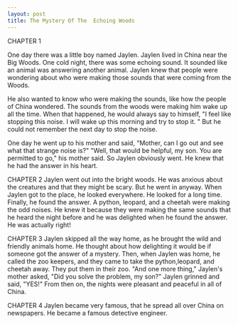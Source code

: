 ```yaml
---
layout: post
title: The Mystery Of The  Echoing Woods
---
```


CHAPTER 1

One day there was a little boy named Jaylen.
 Jaylen lived in China near the Big Woods.
One cold night, there was some echoing sound.
 It sounded like an animal was answering another animal.
Jaylen knew that people were wondering about who were making those sounds that were coming from the Woods. 

He also wanted to know who were making the sounds, like how the people of China wondered. 
The sounds from the woods were making him wake up all the time.
When that happened, he would always say to himself, "I feel like stopping this noise.
I will wake up this morning and try to stop it. " 
But he could not remember the next day to stop the noise.

One day he went up to his mother and said, "Mother, can I go out and see what that strange noise is?"
"Well, that would be helpful, my son. You are permitted to go," his mother said.
So Jaylen obviously went.
He knew that he had the answer in his heart.

CHAPTER 2
Jaylen went out into the bright woods. He was anxious about the creatures and that they might be scary. 
But he went in anyway. 
When Jaylen got to the place, he looked everywhere.
He looked for a long time. 
Finally, he found the answer. 
A python, leopard, and a cheetah were making the odd noises.
He knew it because they were making the same sounds that he heard the night before and he was delighted when he found the answer.
He was actually right!

CHAPTER 3
Jaylen skipped all the way home, as he brought the wild and friendly animals home. He thought about how delighting it would be if someone got the answer of a mystery. 
Then, when Jaylen was home, he called the zoo keepers, and they came to take the python,leopard, and cheetah away. 
They put them in their zoo. 
"And one more thing," Jaylen's mother asked, "Did you solve the problem, my son?" 
Jaylen grinned and said, "YES!"
From then on, the nights were pleasant and peaceful in all of China.

 CHAPTER 4
Jaylen became very famous, that he spread all over China on newspapers.
He became a famous detective engineer.